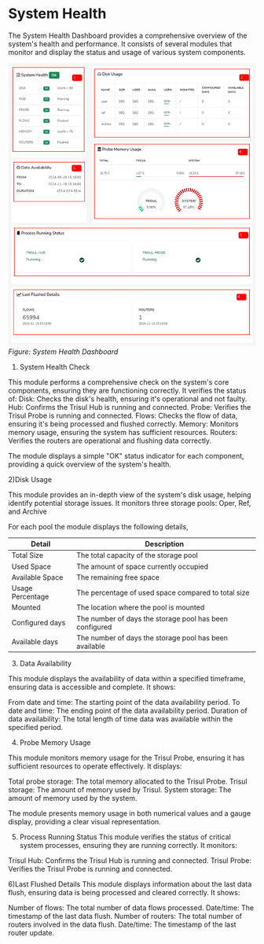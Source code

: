 # System Health



The System Health Dashboard provides a comprehensive overview of the system's health and performance. It consists of several modules that monitor and display the status and usage of various system components.

![](images/system_health.png)  
*Figure: System Health Dashboard*  

1) System Health Check

This module performs a comprehensive check on the system's core components, ensuring they are functioning correctly. It verifies the status of:
Disk: Checks the disk's health, ensuring it's operational and not faulty.
Hub: Confirms the Trisul Hub is running and connected.
Probe: Verifies the Trisul Probe is running and connected.
Flows: Checks the flow of data, ensuring it's being processed and flushed correctly.
Memory: Monitors memory usage, ensuring the system has sufficient resources.
Routers: Verifies the routers are operational and flushing data correctly.

The module displays a simple "OK" status indicator for each component, providing a quick overview of the system's health.

2)Disk Usage

This module provides an in-depth view of the system's disk usage, helping identify potential storage issues. It monitors three storage pools: Oper, Ref, and Archive

For each pool the module displays the following details,

| Detail | Description |
|--------|-------------|
| Total Size | The total capacity of the storage pool |
| Used Space | The amount of space currently occupied |
| Available Space | The remaining free space |
| Usage Percentage | The percentage of used space compared to total size |
| Mounted | The location where the pool is mounted |
| Configured days | The number of days the storage pool has been configured |
| Available days | The number of days the storage pool has been available |

3) Data Availability

This module displays the availability of data within a specified timeframe, ensuring data is accessible and complete. It shows:

From date and time: The starting point of the data availability period.
To date and time: The ending point of the data availability period.
Duration of data availability: The total length of time data was available within the specified period.

4) Probe Memory Usage

This module monitors memory usage for the Trisul Probe, ensuring it has sufficient resources to operate effectively. It displays:

Total probe storage: The total memory allocated to the Trisul Probe.
Trisul storage: The amount of memory used by Trisul.
System storage: The amount of memory used by the system.

The module presents memory usage in both numerical values and a gauge display, providing a clear visual representation.

5) Process Running Status
This module verifies the status of critical system processes, ensuring they are running correctly. It monitors:

Trisul Hub: Confirms the Trisul Hub is running and connected.
Trisul Probe: Verifies the Trisul Probe is running and connected.

6)Last Flushed Details
This module displays information about the last data flush, ensuring data is being processed and cleared correctly. It shows:

Number of flows: The total number of data flows processed.
Date/time: The timestamp of the last data flush.
Number of routers: The total number of routers involved in the data flush.
Date/time: The timestamp of the last router update.